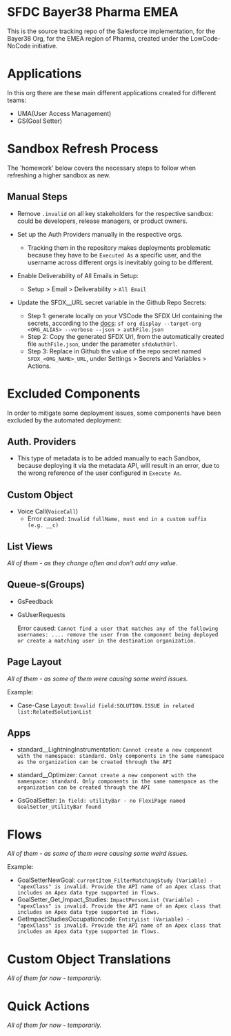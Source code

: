 # SFDC Bayer38 Pharma EMEA
This is the source tracking repo of the Salesforce implementation, for the Bayer38 Org, for the EMEA region of Pharma, created under the LowCode-NoCode initiative.

# Applications

In this org there are these main different applications created for different teams:

- UMA(User Access Management)
- GS(Goal Setter)

# Sandbox Refresh Process

The 'homework' below covers the necessary steps to follow when refreshing a higher sandbox as new.

## Manual Steps

* Remove `.invalid` on all key stakeholders for the respective sandbox: could be developers, release managers, or product owners.

* Set up the Auth Providers manually in the respective orgs.

  * Tracking them in the repository makes deployments problematic because they have to be `Executed As` a specific user, and the username
  across different orgs is inevitably going to be different.

* Enable Deliverability of All Emails in Setup:

  * Setup > Email > Deliverability > `All Email`

* Update the SFDX_<ORG-NAME>_URL secret variable in the Github Repo Secrets:

  * Step 1: generate locally on your VSCode the SFDX Url containing the secrets, according to the [docs](https://developer.salesforce.com/docs/atlas.en-us.sfdx_cli_reference.meta/sfdx_cli_reference/cli_reference_auth_sfdxurl.htm):
    `sf org display --target-org <ORG_ALIAS> --verbose --json > authFile.json`
  * Step 2: Copy the generated SFDX Url, from the automatically created file `authFile.json`, under the parameter `sfdxAuthUrl`.
  * Step 3: Replace in Github the value of the repo secret named `SFDX_<ORG_NAME>_URL`, under Settings > Secrets and Variables > Actions.

# Excluded Components

In order to mitigate some deployment issues, some components have been excluded by the automated deployment:

## Auth. Providers

* This type of metadata is to be added manually to each Sandbox, because deploying it via the metadata API, will result in an error, due to the wrong reference
  of the user configured in `Execute As`.

## Custom Object

* Voice Call(`VoiceCall`)
  * Error caused: `Invalid fullName, must end in a custom suffix (e.g. __c)`

## List Views

_All of them - as they change often and don't add any value._

## Queue-s(Groups)

* GsFeedback
* GsUserRequests

  Error caused: `Cannot find a user that matches any of the following usernames: .... remove the user from the component being deployed or create a matching user in the destination organization.`

## Page Layout

_All of them - as some of them were causing some weird issues._

Example:

* Case-Case Layout: `Invalid field:SOLUTION.ISSUE in related list:RelatedSolutionList`

## Apps

* standard__LightningInstrumentation: `Cannot create a new component with the namespace: standard. Only components in the same namespace as the organization can be created through the API`
* standard__Optimizer: `Cannot create a new component with the namespace: standard. Only components in the same namespace as the organization can be created through the API`

* GsGoalSetter: `In field: utilityBar - no FlexiPage named GoalSetter_UtilityBar found`

# Flows

_All of them - as some of them were causing some weird issues._

Example:

* GoalSetterNewGoal: `currentItem_FilterMatchingStudy (Variable) - "apexClass" is invalid. Provide the API name of an Apex class that includes an Apex data type supported in flows.`
* GoalSetter_Get_Impact_Studies: `ImpactPersonList (Variable) - "apexClass" is invalid. Provide the API name of an Apex class that includes an Apex data type supported in flows.`
* GetImpactStudiesOccupationcode: `EntityList (Variable) - "apexClass" is invalid. Provide the API name of an Apex class that includes an Apex data type supported in flows.`

# Custom Object Translations

_All of them for now - temporarily._

# Quick Actions

_All of them for now - temporarily._
